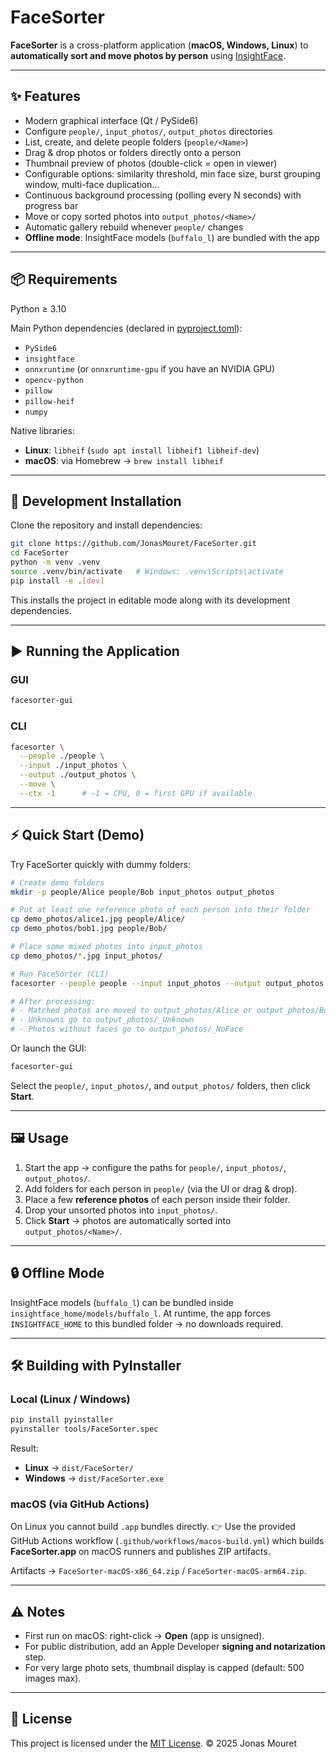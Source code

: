 # FaceSorter

**FaceSorter** is a cross-platform application (**macOS, Windows, Linux**) to **automatically sort and move photos by person** using [InsightFace](https://github.com/deepinsight/insightface).  

---

## ✨ Features

- Modern graphical interface (Qt / PySide6)
- Configure `people/`, `input_photos/`, `output_photos` directories
- List, create, and delete people folders (`people/<Name>`)
- Drag & drop photos or folders directly onto a person
- Thumbnail preview of photos (double-click = open in viewer)
- Configurable options: similarity threshold, min face size, burst grouping window, multi-face duplication…
- Continuous background processing (polling every N seconds) with progress bar
- Move or copy sorted photos into `output_photos/<Name>/`
- Automatic gallery rebuild whenever `people/` changes
- **Offline mode**: InsightFace models (`buffalo_l`) are bundled with the app

---

## 📦 Requirements

Python ≥ 3.10  

Main Python dependencies (declared in [pyproject.toml](pyproject.toml)):

- `PySide6`
- `insightface`
- `onnxruntime` (or `onnxruntime-gpu` if you have an NVIDIA GPU)
- `opencv-python`
- `pillow`
- `pillow-heif`
- `numpy`

Native libraries:

- **Linux**: `libheif` (`sudo apt install libheif1 libheif-dev`)
- **macOS**: via Homebrew → `brew install libheif`

---

## 🚀 Development Installation

Clone the repository and install dependencies:

```bash
git clone https://github.com/JonasMouret/FaceSorter.git
cd FaceSorter
python -m venv .venv
source .venv/bin/activate   # Windows: .venv\Scripts\activate
pip install -e .[dev]
````

This installs the project in editable mode along with its development dependencies.

---

## ▶️ Running the Application

### GUI

```bash
facesorter-gui
```

### CLI

```bash
facesorter \
  --people ./people \
  --input ./input_photos \
  --output ./output_photos \
  --move \
  --ctx -1      # -1 = CPU, 0 = first GPU if available
```

---

## ⚡ Quick Start (Demo)

Try FaceSorter quickly with dummy folders:

```bash
# Create demo folders
mkdir -p people/Alice people/Bob input_photos output_photos

# Put at least one reference photo of each person into their folder
cp demo_photos/alice1.jpg people/Alice/
cp demo_photos/bob1.jpg people/Bob/

# Place some mixed photos into input_photos
cp demo_photos/*.jpg input_photos/

# Run FaceSorter (CLI)
facesorter --people people --input input_photos --output output_photos --move

# After processing:
# - Matched photos are moved to output_photos/Alice or output_photos/Bob
# - Unknowns go to output_photos/_Unknown
# - Photos without faces go to output_photos/_NoFace
```

Or launch the GUI:

```bash
facesorter-gui
```

Select the `people/`, `input_photos/`, and `output_photos/` folders, then click **Start**.

---

## 🖼 Usage

1. Start the app → configure the paths for `people/`, `input_photos/`, `output_photos/`.
2. Add folders for each person in `people/` (via the UI or drag & drop).
3. Place a few **reference photos** of each person inside their folder.
4. Drop your unsorted photos into `input_photos/`.
5. Click **Start** → photos are automatically sorted into `output_photos/<Name>/`.

---

## 🔒 Offline Mode

InsightFace models (`buffalo_l`) can be bundled inside `insightface_home/models/buffalo_l`.
At runtime, the app forces `INSIGHTFACE_HOME` to this bundled folder → no downloads required.

---

## 🛠 Building with PyInstaller

### Local (Linux / Windows)

```bash
pip install pyinstaller
pyinstaller tools/FaceSorter.spec
```

Result:

* **Linux** → `dist/FaceSorter/`
* **Windows** → `dist/FaceSorter.exe`

### macOS (via GitHub Actions)

On Linux you cannot build `.app` bundles directly.
👉 Use the provided GitHub Actions workflow (`.github/workflows/macos-build.yml`) which builds **FaceSorter.app** on macOS runners and publishes ZIP artifacts.

Artifacts → `FaceSorter-macOS-x86_64.zip` / `FaceSorter-macOS-arm64.zip`.

---

## ⚠️ Notes

* First run on macOS: right-click → **Open** (app is unsigned).
* For public distribution, add an Apple Developer **signing and notarization** step.
* For very large photo sets, thumbnail display is capped (default: 500 images max).

---

## 📄 License

This project is licensed under the [MIT License](LICENSE).
© 2025 Jonas Mouret